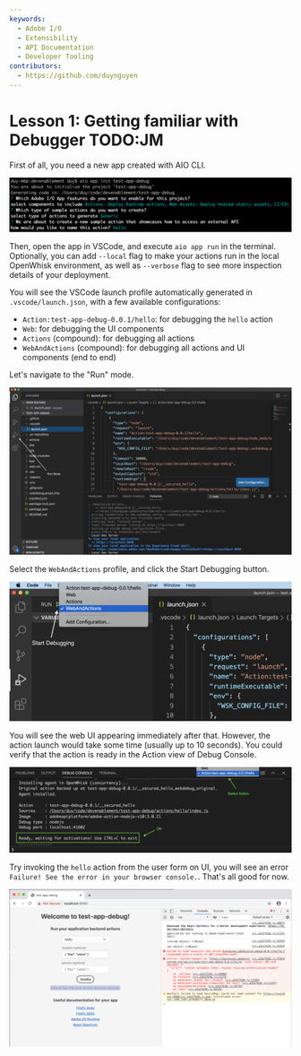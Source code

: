 ```yaml
---
keywords:
  - Adobe I/O
  - Extensibility
  - API Documentation
  - Developer Tooling
contributors:
  - https://github.com/duynguyen
---
```


# Lesson 1: Getting familiar with Debugger TODO:JM

First of all, you need a new app created with AIO CLI.

![app-init](assets/app-init.png)

Then, open the app in VSCode, and execute `aio app run` in the terminal. Optionally, you can add `--local` flag to make your actions run in the local OpenWhisk environment, as well as `--verbose` flag to see more inspection details of your deployment.

You will see the VSCode launch profile automatically generated in `.vscode/launch.json`, with a few available configurations:
* `Action:test-app-debug-0.0.1/hello`: for debugging the `hello` action
* `Web`: for debugging the UI components
* `Actions` (compound): for debugging all actions
* `WebAndActions` (compound): for debugging all actions and UI components (end to end)

Let's navigate to the "Run" mode.

![debug-config](assets/debug-config.png)

Select the `WebAndActions` profile, and click the Start Debugging button.

![run-debug](assets/run-debug.png)

You will see the web UI appearing immediately after that. However, the action launch would take some time (usually up to 10 seconds). You could verify that the action is ready in the Action view of Debug Console.

![action-ready](assets/action-ready.png)

Try invoking the `hello` action from the user form on UI, you will see an error `Failure! See the error in your browser console.`. That's all good for now.

![try-invoke](assets/try-invoke.png)

